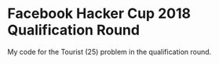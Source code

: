 # Facebook Hacker Cup 2018 Qualification Round

My code for the Tourist (25) problem in the qualification round.
